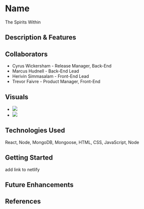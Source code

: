 # Name
The Spirits Within

## Description & Features

## Collaborators
* Cyrus Wickersham - Release Manager, Back-End
* Marcus Hudnell - Back-End Lead
* Herivin Simmasalam - Front-End Lead
* Trevor Faivre - Product Manager, Front-End

## Visuals
* <img src="https://imgur.com/uqPj4Ln">
* <img src="https://imgur.com/zat6SH5">

## Technologies Used
React, Node, MongoDB, Mongoose, HTML, CSS, JavaScript, Node

## Getting Started
add link to netlify 

## Future Enhancements


## References

